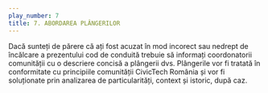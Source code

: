 ```yaml
---
play_number: 7
title: 7. ABORDAREA PLÂNGERILOR
---
```

Dacă sunteți de părere că ați fost acuzat în mod incorect sau nedrept de încălcare a prezentului cod de conduită trebuie să informați coordonatorii comunității cu o descriere concisă a plângerii dvs. Plângerile vor fi tratată în conformitate cu principiile comunității CivicTech România și vor fi soluționate prin analizarea de particularități, context și istoric, după caz.



